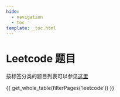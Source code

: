 ```yaml
---
hide:
  - navigation
  - toc
template: _toc.html
---
```


# Leetcode 题目

按标签分类的题目列表可以参见[这里](leetcode-tags.md)

{{ get_whole_table(filterPages('leetcode')) }}